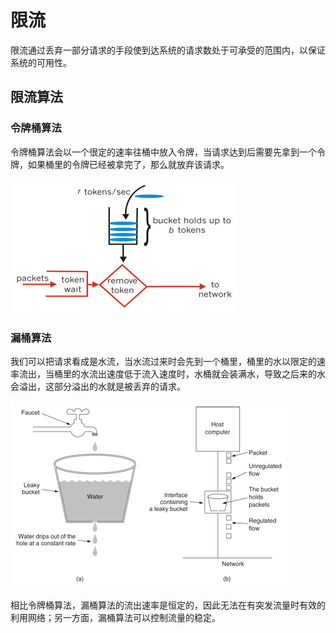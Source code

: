 # 限流

限流通过丢弃一部分请求的手段使到达系统的请求数处于可承受的范围内，以保证系统的可用性。

## 限流算法

### 令牌桶算法

令牌桶算法会以一个很定的速率往桶中放入令牌，当请求达到后需要先拿到一个令牌，如果桶里的令牌已经被拿完了，那么就放弃该请求。

![令牌桶算法](resources/current_limiting_1.png)

### 漏桶算法

我们可以把请求看成是水流，当水流过来时会先到一个桶里，桶里的水以限定的速率流出，当桶里的水流出速度低于流入速度时，水桶就会装满水，导致之后来的水会溢出，这部分溢出的水就是被丢弃的请求。

![漏桶算法](resources/current_limiting_2.png)

相比令牌桶算法，漏桶算法的流出速率是恒定的，因此无法在有突发流量时有效的利用网络；另一方面，漏桶算法可以控制流量的稳定。
